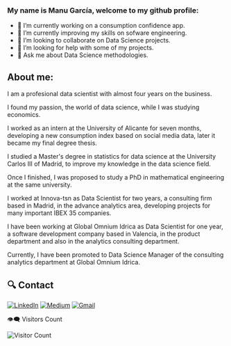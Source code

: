 ### My name is Manu García, welcome to my github profile:

- 🔭 I’m currently working on a consumption confidence app.
- 🌱 I’m currently improving my skills on sofware engineering.
- 👯 I’m looking to collaborate on Data Science projects.
- 🤔 I’m looking for help with some of my projects.
- 💬 Ask me about Data Science methodologies.

## About me:

<p align="justify">
  
I am a profesional data scientist with almost four years on the business.
  
I found my passion, the world of data science, while I was studying economics. 

I worked as an intern at the University of Alicante for seven months, developing a new consumption index based on social media data, later it became my final degree thesis.

I studied a Master's degree in statistics for data science at the University Carlos III of Madrid, to improve my knowledge in the data science field.

Once I finished, I was proposed to study a PhD in mathematical engineering at the same university.

I worked at Innova-tsn as Data Scientist for two years, a consulting firm based in Madrid, in the advance analytics area, developing projects for many important IBEX 35 companies.

I have been working at Global Omnium Idrica as Data Scientist for one year, a software development company based in Valencia, in the product department and also in the analytics consulting department.

Currently, I have been promoted to Data Science Manager of the consulting analytics department at Global Omnium Idrica.
</p>

## 🔍 Contact

<p>
  <a href="https://www.linkedin.com/in/manugaco" target="_blank"><img alt="LinkedIn" src="https://img.shields.io/badge/linkedin-%230077B5.svg?&style=for-the-badge&logo=linkedin&logoColor=white" /></a> 
  <a href="https://www.kaggle.com/manugaco" target="_blank"><img alt="Medium" src="https://img.shields.io/badge/Kaggle-2C8EBB?&style=for-the-badge&logo=kaggle&logoColor=white" /></a>  
  <a href="mailto:manu.garcia.corbi@gmail.com" target="_blank"><img alt="Gmail" src="https://img.shields.io/badge/gmail-D14836?&style=for-the-badge&logo=gmail&logoColor=white"/></a>
</p>

👁‍🗨 Visitors Count

![Visitor Count](https://profile-counter.glitch.me/{manugaco}/count.svg)
